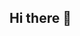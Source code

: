 ## Hi there 👋

<!--
**Elena-qa-ingineer/Elena-qa-ingineer** is a ✨ _special_ ✨ repository because its `README.md` (this file) appears on your GitHub profile.

Here are some ideas to get you started:

- 🔭 I’m currently working on testing in production
- 🌱 I’m currently learning at Hexlet online school
- 📫 How to reach me: telegram: https://t.me/kuzminaelena_2509
-->
